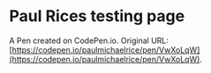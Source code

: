 # Paul Rices testing page

A Pen created on CodePen.io. Original URL: [https://codepen.io/paulmichaelrice/pen/VwXoLqW](https://codepen.io/paulmichaelrice/pen/VwXoLqW).

